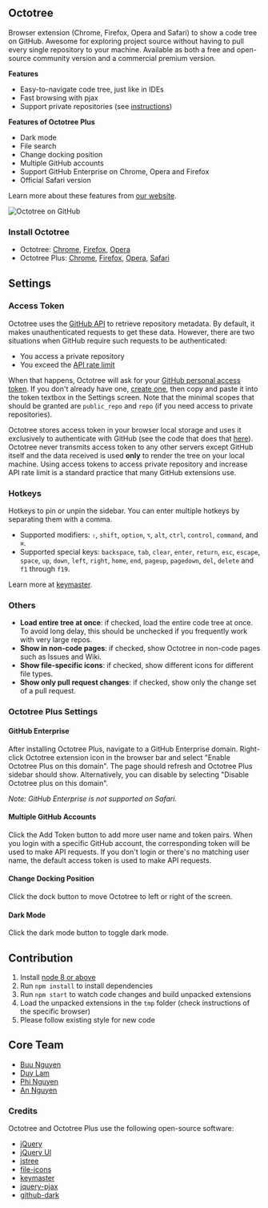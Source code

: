 ## Octotree

Browser extension (Chrome, Firefox, Opera and Safari) to show a code tree on GitHub. Awesome for exploring project source without having to pull every single repository to your machine. Available as both a free and open-source community version and a commercial premium version.

**Features**

- Easy-to-navigate code tree, just like in IDEs
- Fast browsing with pjax
- Support private repositories (see [instructions](#access-token))

**Features of Octotree Plus**

- Dark mode
- File search
- Change docking position
- Multiple GitHub accounts
- Support GitHub Enterprise on Chrome, Opera and Firefox
- Official Safari version

Learn more about these features from [our website](https://octotree.io).

![Octotree on GitHub](docs/chrome-github.jpg)

### Install Octotree

- Octotree: [Chrome](https://chrome.google.com/webstore/detail/octotree/bkhaagjahfmjljalopjnoealnfndnagc), [Firefox](https://addons.mozilla.org/en-US/firefox/addon/octotree/), [Opera](https://addons.opera.com/en/extensions/details/octotree/)
- Octotree Plus: [Chrome](), [Firefox](), [Opera](), [Safari]()

## Settings

### Access Token

Octotree uses the [GitHub API](https://developer.github.com/v3/) to retrieve repository metadata. By default, it makes unauthenticated requests to get these data. However, there are two situations when GitHub require such requests to be authenticated:

- You access a private repository
- You exceed the [API rate limit](https://developer.github.com/v3/#rate-limiting)

When that happens, Octotree will ask for your [GitHub personal access token](https://help.github.com/articles/creating-an-access-token-for-command-line-use). If you don't already have one, [create one](https://github.com/settings/tokens/new?scopes=repo&description=Octotree%20browser%20extension), then copy and paste it into the token textbox in the Settings screen. Note that the minimal scopes that should be granted are `public_repo` and `repo` (if you need access to private repositories).

Octotree stores access token in your browser local storage and uses it exclusively to authenticate with GitHub (see the code that does that [here](https://github.com/ovity/octotree/blob/559291ed9017f0c3429bc49419d001d9ea0ac510/src/adapters/github.js#L296-L313)). Octotree never transmits access token to any other servers except GitHub itself and the data received is used **only** to render the tree on your local machine. Using access tokens to access private repository and increase API rate limit is a standard practice that many GitHub extensions use.

### Hotkeys

Hotkeys to pin or unpin the sidebar. You can enter multiple hotkeys by separating them with a comma.

- Supported modifiers: `⇧`, `shift`, `option`, `⌥`, `alt`, `ctrl`, `control`, `command`, and `⌘`.
- Supported special keys: `backspace`, `tab`, `clear`, `enter`, `return`, `esc`, `escape`, `space`, `up`, `down`, `left`, `right`, `home`, `end`, `pageup`, `pagedown`, `del`, `delete` and `f1` through `f19`.

Learn more at [keymaster](https://github.com/madrobby/keymaster#supported-keys).

### Others

- **Load entire tree at once**: if checked, load the entire code tree at once. To avoid long delay, this should be unchecked if you frequently work with very large repos.
- **Show in non-code pages**: if checked, show Octotree in non-code pages such as Issues and Wiki.
- **Show file-specific icons**: if checked, show different icons for different file types.
- **Show only pull request changes**: if checked, show only the change set of a pull request.

### Octotree Plus Settings

#### GitHub Enterprise

After installing Octotree Plus, navigate to a GitHub Enterprise domain. Right-click Octotree extension icon in the browser bar and select "Enable Octotree Plus on this domain". The page should refresh and Octotree Plus sidebar should show. Alternatively, you can disable by selecting "Disable Octotree plus on this domain".

_Note: GitHub Enterprise is not supported on Safari._

#### Multiple GitHub Accounts

Click the Add Token button to add more user name and token pairs. When you login with a specific GitHub account, the corresponding token will be used to make API requests. If you don't login or there's no matching user name, the default access token is used to make API requests.

#### Change Docking Position

Click the dock button to move Octotree to left or right of the screen.

#### Dark Mode

Click the dark mode button to toggle dark mode.

## Contribution

1.  Install [node 8 or above](https://nodejs.org/en/download/)
1.  Run `npm install` to install dependencies
1.  Run `npm start` to watch code changes and build unpacked extensions
1.  Load the unpacked extensions in the `tmp` folder (check instructions of the specific browser)
1.  Please follow existing style for new code

## Core Team

- [Buu Nguyen](https://github.com/buunguyen)
- [Duy Lam](https://github.com/duylam)
- [Phi Nguyen](https://github.com/nphi1212)
- [An Nguyen](https://github.com/crashbell)

### Credits

Octotree and Octotree Plus use the following open-source software:

- [jQuery](https://github.com/jquery/jquery)
- [jQuery UI](https://github.com/jquery/jquery-ui)
- [jstree](https://github.com/vakata/jstree)
- [file-icons](https://github.com/file-icons/atom)
- [keymaster](https://github.com/madrobby/keymaster)
- [jquery-pjax](https://github.com/defunkt/jquery-pjax)
- [github-dark](https://github.com/StylishThemes/GitHub-Dark)

